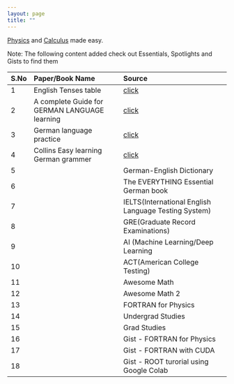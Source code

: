 ```yaml
---
layout: page
title: ""
---
```


<!--I'm an under grad student [major in Physics](https://en.wikipedia.org/wiki/Physics) at the Osmania University, India.

I teach [Physics](https://en.wikipedia.org/wiki/Physics) and [Calculus](https://en.wikipedia.org/wiki/Calculus).-->

[Physics](https://en.wikipedia.org/wiki/Physics) and [Calculus](https://en.wikipedia.org/wiki/Calculus) made easy.




Note: The following content added check out Essentials, Spotlights
and Gists to find them

| S.No| Paper/Book Name          | Source |
|:----|:-------------------------|:-------|
| 1   | English Tenses table                          | [click](https://karra-online.info/essentials/)|
| 2   | A complete Guide for GERMAN LANGUAGE learning | [click](https://karra-online.info/essentials/)|
| 3   | German language practice  | [click](https://karra-online.info/essentials/)|
| 4   | Collins Easy learning German grammer        | [click](https://karra-online.info/essentials/)|
| 5   | |German-English Dictionary|  |[click](https://karra-online.info/essentials/)|
| 6   | |The EVERYTHING Essential German book|  |[click](https://karra-online.info/essentials/)|
| 7   | |IELTS(International English Language Testing System)|  |[click](https://karra-online.info/spotlights/)|
| 8   | |GRE(Graduate Record Examinations)|  |[click](https://karra-online.info/spotlights/)|
| 9   | |AI (Machine Learning/Deep Learning|  |[click](https://karra-online.info/spotlights/)|
| 10  | |ACT(American College Testing)|  |[click](https://karra-online.info/spotlights/)|
| 11  | | Awesome Math|  |[click](https://karra-online.info/spotlights/)|
| 12  | | Awesome Math 2|  |[click](https://karra-online.info/spotlights/)|
| 13  | | FORTRAN for Physics|  |[click](https://karra-online.info/spotlights/)|
| 14  | | Undergrad Studies|  |[click](https://karra-online.info/spotlights/)|
| 15  | |  Grad Studies|  |[click](https://karra-online.info/spotlights/)|
| 16  | | Gist - FORTRAN for Physics|  |[click](https://karra-online.info/gists/)|
| 17  | |  Gist - FORTRAN with CUDA|  |[click](https://karra-online.info/gists/)|
| 18  | |  Gist - ROOT turorial using Google Colab |  |[click](https://karra-online.info/gists/)|



